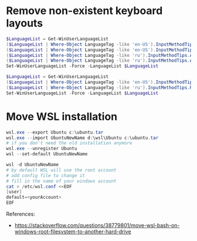 
# Remove non-existent keyboard layouts

```powershell
$LanguageList = Get-WinUserLanguageList
($LanguageList | Where-Object LanguageTag -like 'en-US').InputMethodTips.Add('0409:A0000409')
($LanguageList | Where-Object LanguageTag -like 'en-US').InputMethodTips.Add('0409:00000409')
($LanguageList | Where-Object LanguageTag -like 'ru').InputMethodTips.Add('0419:A0000419')
($LanguageList | Where-Object LanguageTag -like 'ru').InputMethodTips.Add('0419:00000419')
Set-WinUserLanguageList -Force -LanguageList $LanguageList

$LanguageList = Get-WinUserLanguageList
($LanguageList | Where-Object LanguageTag -like 'en-US').InputMethodTips.Remove('0409:00000409')
($LanguageList | Where-Object LanguageTag -like 'ru').InputMethodTips.Remove('0419:00000419')
Set-WinUserLanguageList -Force -LanguageList $LanguageList
```

# Move WSL installation

```powershell
wsl.exe --export Ubuntu c:\ubuntu.tar
wsl.exe --import UbuntuNewName d:\wsl\Ubuntu c:\ubuntu.tar
# if you don't need the old installation anymore
wsl.exe --unregister Ubuntu
wsl --set-default UbuntuNewName

wsl -d UbuntuNewName
# by default WSL will use the root account
# add config file to change it
# fill in the name of your windows account
cat > /etc/wsl.conf <<EOF
[user]
default=<yourAccount>
EOF
```

References:
- https://stackoverflow.com/questions/38779801/move-wsl-bash-on-windows-root-filesystem-to-another-hard-drive
